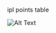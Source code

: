 ipl points table 
 
 
![Alt Text](https://user-images.githubusercontent.com/78849038/108468967-80c16a00-72ad-11eb-9c49-6a6add305bb4.png)

